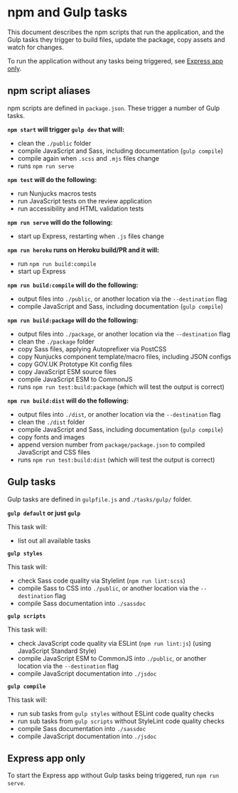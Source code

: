 # npm and Gulp tasks

This document describes the npm scripts that run the application, and the Gulp tasks they trigger to build files, update the package, copy assets and watch for changes.

To run the application without any tasks being triggered, see [Express app only](#express-app-only).

## npm script aliases

npm scripts are defined in `package.json`. These trigger a number of Gulp tasks.

**`npm start` will trigger `gulp dev` that will:**

- clean the `./public` folder
- compile JavaScript and Sass, including documentation (`gulp compile`)
- compile again when `.scss` and `.mjs` files change
- runs `npm run serve`

**`npm test` will do the following:**

- run Nunjucks macros tests
- run JavaScript tests on the review application
- run accessibility and HTML validation tests

**`npm run serve` will do the following:**

- start up Express, restarting when `.js` files change

**`npm run heroku` runs on Heroku build/PR and it will:**

- run `npm run build:compile`
- start up Express

**`npm run build:compile` will do the following:**

- output files into `./public`, or another location via the `--destination` flag
- compile JavaScript and Sass, including documentation (`gulp compile`)

**`npm run build:package` will do the following:**

- output files into `./package`, or another location via the `--destination` flag
- clean the `./package` folder
- copy Sass files, applying Autoprefixer via PostCSS
- copy Nunjucks component template/macro files, including JSON configs
- copy GOV.UK Prototype Kit config files
- copy JavaScript ESM source files
- compile JavaScript ESM to CommonJS
- runs `npm run test:build:package` (which will test the output is correct)

**`npm run build:dist` will do the following:**

- output files into `./dist`, or another location via the `--destination` flag
- clean the `./dist` folder
- compile JavaScript and Sass, including documentation (`gulp compile`)
- copy fonts and images
- append version number from `package/package.json` to compiled JavaScript and CSS files
- runs `npm run test:build:dist` (which will test the output is correct)

## Gulp tasks

Gulp tasks are defined in `gulpfile.js` and .`/tasks/gulp/` folder.

**`gulp default` or just `gulp`**

This task will:

- list out all available tasks

**`gulp styles`**

This task will:

- check Sass code quality via Stylelint (`npm run lint:scss`)
- compile Sass to CSS into `./public`, or another location via the `--destination` flag
- compile Sass documentation into `./sassdoc`

**`gulp scripts`**

This task will:

- check JavaScript code quality via ESLint (`npm run lint:js`) (using JavaScript Standard Style)
- compile JavaScript ESM to CommonJS into `./public`, or another location via the `--destination` flag
- compile JavaScript documentation into `./jsdoc`

**`gulp compile`**

This task will:

- run sub tasks from `gulp styles` without ESLint code quality checks
- run sub tasks from `gulp scripts` without StyleLint code quality checks
- compile Sass documentation into `./sassdoc`
- compile JavaScript documentation into `./jsdoc`

## Express app only

To start the Express app without Gulp tasks being triggered, run `npm run serve`.
